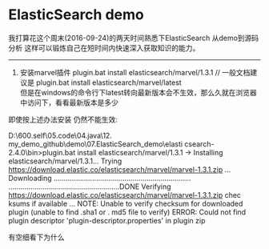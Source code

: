 # ElasticSearch demo
我打算花这个周末(2016-09-24)的两天时间熟悉下ElasticSearch
从demo到源码分析
这样可以锻炼自己在短时间内快速深入获取知识的能力。

-----
1. 安装marvel插件
plugin.bat install elasticsearch/marvel/1.3.1
// 一般文档建议是 plugin.bat install elasticsearch/marvel/latest  
但是在windows的命令行下latest转向最新版本会不生效，那么久就在浏览器中访问下，看看最新版本是多少

即使按上述办法安装
仍然不能生效:

D:\600.self\05.code\04.java\12. my_demo_github\demo\07.ElasticSearch_demo\elasti
csearch-2.4.0\bin>plugin.bat install elasticsearch/marvel/1.3.1
-> Installing elasticsearch/marvel/1.3.1...
Trying https://download.elastic.co/elasticsearch/marvel/marvel-1.3.1.zip ...
Downloading ....................................................................
.......................................................DONE
Verifying https://download.elastic.co/elasticsearch/marvel/marvel-1.3.1.zip chec
ksums if available ...
NOTE: Unable to verify checksum for downloaded plugin (unable to find .sha1 or .
md5 file to verify)
ERROR: Could not find plugin descriptor 'plugin-descriptor.properties' in plugin
 zip
 
 有空细看下为什么
 
 